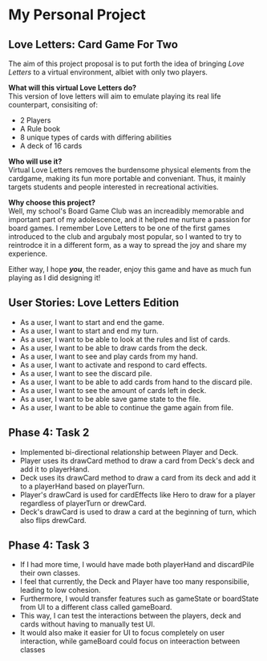 # My Personal Project

## Love Letters: Card Game For Two

The aim of this project proposal is to put forth the idea of bringing *Love Letters* to a virtual environment,
albiet with only two players.

**What will this virtual Love Letters do?** <br />
  This version of love letters will aim to emulate playing its real life counterpart, consisiting of:
- 2 Players
- A Rule book
- 8 unique types of cards with differing abilities
- A deck of 16 cards

**Who will use it?**<br />
  Virtual Love Letters removes the burdensome physical elements from the cardgame, making its fun
  more portable and conveniant. Thus, it mainly targets students and people interested in recreational activities. 

**Why choose this project?**<br />
  Well, my school's Board Game Club was an increadibly memorable and important part of my adolescence, and it
  helped me nurture a passion for board games. I remember Love Letters to be one of the first games introduced 
  to the club and argubaly most popular, so I wanted to try to reintrodce it in a different form, as a way to spread
  the joy and share my experience. 

  Either way, I hope ***you***, the reader, enjoy this game and have as much fun playing as I did designing it! 



## User Stories: Love Letters Edition

- As a user, I want to start and end the game.
- As a user, I want to start and end my turn. 
- As a user, I want to be able to look at the rules and list of cards. 
- As a user, I want to be able to draw cards from the deck. 
- As a user, I want to see and play cards from my hand. 
- As a user, I want to activate and respond to card effects.
- As a user, I want to see the discard pile.  
- As a user, I want to be able to add cards from hand to the discard pile.
- As a user, I want to see the amount of cards left in deck.  
- As a user, I want to be able save game state to the file.
- As a user, I want to be able to continue the game again from file.

## Phase 4: Task 2
- Implemented bi-directional relationship between Player and Deck. 
- Player uses its drawCard method to draw a card from Deck's deck and add it to playerHand.
- Deck uses its drawCard method to draw a card from its deck and add it to a playerHand based on playerTurn. 
- Player's drawCard is used for cardEffects like Hero to draw for a player regardless of playerTurn or drewCard. 
- Deck's drawCard is used to draw a card at the beginning of turn, which also flips drewCard.

## Phase 4: Task 3
- If I had more time, I would have made both playerHand and discardPile their own classes.
- I feel that currently, the Deck and Player have too many responsibilie, leading to low cohesion. 
- Furthermore, I would transfer features such as gameState or boardState from UI to a different class called gameBoard. 
- This way, I can test the interactions between the players, deck and cards without having to manually test UI. 
- It would also make it easier for UI to focus completely on user interaction, while gameBoard could focus on inteeraction between classes


